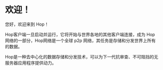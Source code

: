 # 欢迎！

您好，欢迎来到 Hop！

Hop客户端一旦启动并运行，它将开始与世界各地的其他客户端连接，成为 Hop网络的一部分，Hop网络是一个全球 p2p 网络，其任务是存储和分发世界上所有的数据。

Hop是一种去中心化的数据存储和分发技术，可以为下一代抗审查、不可阻挡的无服务器应用程序提供动力。